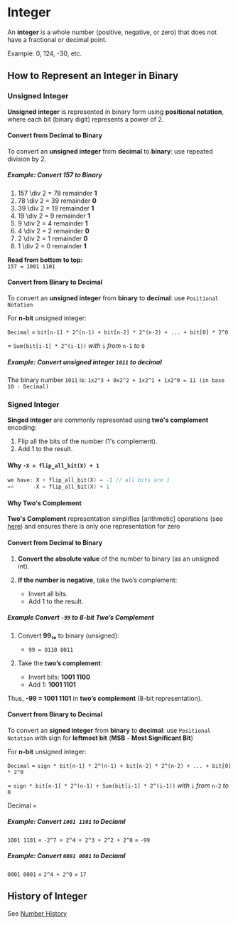 # Integer

An **integer** is a whole number (positive, negative, or zero) that does not have a fractional or decimal point.

Example: 0, 124, -30, etc.

## How to Represent an Integer in Binary

### Unsigned Integer

**Unsigned integer** is represented in binary form using **positional notation**, where each bit (binary digit) represents a power of 2.

#### Convert from Decimal to Binary
To convert an **unsigned integer** from **decimal** to **binary**: use repeated division by 2.

##### Example: Convert **157** to Binary
1. 157 \div 2 = 78 remainder **1**
2. 78 \div 2 = 39 remainder **0**
3. 39 \div 2 = 19 remainder **1**
4. 19 \div 2 = 9 remainder **1**
5. 9 \div 2 = 4 remainder **1**
6. 4 \div 2 = 2 remainder **0**
7. 2 \div 2 = 1 remainder **0**
8. 1 \div 2 = 0 remainder **1**

**Read from bottom to top:**  
`157 = 1001 1101`

#### Convert from Binary to Decimal
To convert an **unsigned integer** from **binary** to **decimal**: use `Positional Notation`

For **n-bit** unsigned integer:

`Decimal` = `bit[n-1] * 2^(n-1) + bit[n-2] * 2^(n-2) + ... + bit[0] * 2^0`

= `Sum(bit[i-1] * 2^(i-1))` *with* `i` *from* `n-1` *to* `0`

##### Example: Convert unsigned integer `1011` to decimal
The binary number `1011` is: `1x2^3 + 0x2^2 + 1x2^1 + 1x2^0 = 11 (in base 10 - Decimal)`

### Signed Integer

**Singed integer** are commonly represented using **two's complement** encoding:
1. Flip all the bits of the number (1's complement).
2. Add 1 to the result.

#### Why `-X = flip_all_bit(X) + 1`
```c
we have: X + flip_all_bit(X) = -1 // all bits are 1
=>      -X = flip_all_bit(X) + 1
```

#### Why Two's Complement

**Two's Complement** representation simplifies [arithmetic] operations (see [here][arithemetic]) and ensures there is only one representation for zero

#### Convert from Decimal to Binary

1. **Convert the absolute value** of the number to binary (as an unsigned int).

2. **If the number is negative**, take the two’s complement:
   - Invert all bits.
   - Add 1 to the result.

##### Example Convert `-99` to 8-bit Two’s Complement

1. Convert **99₁₀** to binary (unsigned):  
   - `99 = 0110 0011`

2. Take the **two’s complement**:
   - Invert bits: **1001 1100**
   - Add 1: **1001 1101**

Thus, **-99 = 1001 1101** in **two’s complement** (8-bit representation).

#### Convert from Binary to Decimal

To convert an **signed integer** from **binary** to **decimal**: use `Positional Notation` with sign for **leftmost bit** (**MSB** - **Most Significant Bit**)

For **n-bit** unsigned integer:

`Decimal` = `sign * bit[n-1] * 2^(n-1) + bit[n-2] * 2^(n-2) + ... + bit[0] * 2^0`

= `sign * bit[n-1] * 2^(n-1) + Sum(bit[i-1] * 2^(i-1))` *with* `i` *from* `n-2` *to* `0`

Decimal = 

##### Example: Convert `1001 1101` to Deciaml

`1001 1101` = `-2^7 + 2^4 + 2^3 + 2^2 + 2^0` = `-99`

##### Example: Convert `0001 0001` to Deciaml

`0001 0001` = `2^4 + 2^0` = `17`

## History of Integer

See [Number History](Number)

[arithemetic]: ../../components/processor/arithmetic/Arithematic